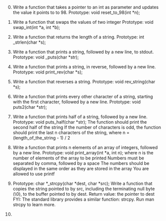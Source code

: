 0. Write a function that takes a pointer to an int as parameter and updates the value it points to to 98.
Prototype: void reset_to_98(int *n);

1. Write a function that swaps the values of two integer
Prototype: void swap_int(int *a, int *b);

2. Write a function that returns the length of a string.
Prototype: int _strlen(char *s);

3. Write a function that prints a string, followed by a new line, to stdout.
Prototype: void _puts(char *str);

4. Write a function that prints a string, in reverse, followed by a new line.
Prototype: void print_rev(char *s);

5. Write a function that reverses a string.
Prototype: void rev_string(char *s);

6. Write a function that prints every other character of a string, starting with the first character, followed by a new line.
Prototype: void puts2(char *str);

7. Write a function that prints half of a string, followed by a new line.
Prototype: void puts_half(char *str);
The function should print the second half of the string
If the number of characters is odd, the function should print the last n characters of the string, where n = (length_of_the_string - 1) / 2

8. Write a function that prints n elements of an array of integers, followed by a new line.
Prototype: void print_array(int *a, int n);
where n is the number of elements of the array to be printed
Numbers must be separated by comma, followed by a space
The numbers should be displayed in the same order as they are stored in the array
You are allowed to use printf

9. Prototype: char *_strcpy(char *dest, char *src);
Write a function that copies the string pointed to by src, including the terminating null byte (\0), to the buffer pointed to by dest.
Return value: the pointer to dest
FYI: The standard library provides a similar function: strcpy. Run man strcpy to learn more.

10. 
